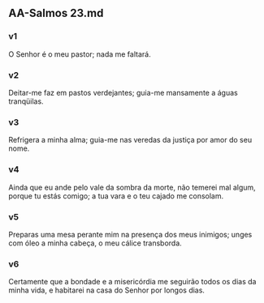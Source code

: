 ## AA-Salmos 23.md
### v1
 O Senhor é o meu pastor; nada me faltará.
### v2
 Deitar-me faz em pastos verdejantes; guia-me mansamente a águas tranqüilas.
### v3
 Refrigera a minha alma; guia-me nas veredas da justiça por amor do seu nome.
### v4
 Ainda que eu ande pelo vale da sombra da morte, não temerei mal algum, porque tu estás comigo; a tua vara e o teu cajado me consolam.
### v5
 Preparas uma mesa perante mim na presença dos meus inimigos; unges com óleo a minha cabeça, o meu cálice transborda.
### v6
 Certamente que a bondade e a misericórdia me seguirão todos os dias da minha vida, e habitarei na casa do Senhor por longos dias.

